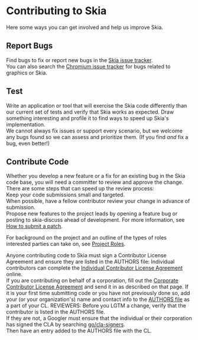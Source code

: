 Contributing to Skia
====================

Here some ways you can get involved and help us improve Skia.


Report Bugs
-----------

Find bugs to fix or report new bugs in the [Skia issue tracker](http://bug.skia.org/).  
You can also search the [Chromium issue tracker](http://code.google.com/p/chromium/issues/list) for bugs related to graphics or Skia.

Test
----

Write an application or tool that will exercise the Skia code differently than our 
current set of tests and verify that Skia works as expected.  Draw something 
interesting and profile it to find ways to speed up Skia's implementation.  
We cannot always fix issues or support every scenario, but we welcome any bugs 
found so we can assess and prioritize them.  (If you find _and_ fix a bug, even better!)

Contribute Code
---------------

Whether you develop a new feature or a fix for an existing bug in the Skia code base, 
you will need a committer to review and approve the change.  There are some steps that 
can speed up the review process:  
Keep your code submissions small and targeted.  
When possible, have a fellow contributor review your change in advance of submission.  
Propose new features to the project leads by opening a feature bug or posting to 
skia-discuss ahead of development.  For more information, see [How to submit a patch](./contrib/submit).

For background on the project and an outline of the types of roles interested parties 
can take on, see [Project Roles](../../roles).

Anyone contributing code to Skia must sign a Contributor License Agreement and ensure 
they are listed in the AUTHORS file:
Individual contributors can complete the [Individual Contributor License Agreement](https://developers.google.com/open-source/cla/individual) online.  
If you are contributing on behalf of a corporation, fill out the [Corporate Contributor License Agreement](https://developers.google.com/open-source/cla/corporate) 
and send it in as described on that page.
If it is your first time submitting code or you have not previously done so, add your 
(or your organization's) name and contact info to the [AUTHORS file](https://skia.googlesource.com/skia/+/master/AUTHORS) as a part 
of your CL.
REVIEWERS: Before you LGTM a change, verify that the contributor is listed in the AUTHORS file.  
If they are not, a Googler must ensure that the individual or their corporation has signed the 
CLA by searching [go/cla-signers](https://goto.google.com/cla-signers).  
Then have an entry added to the AUTHORS file with the CL.

